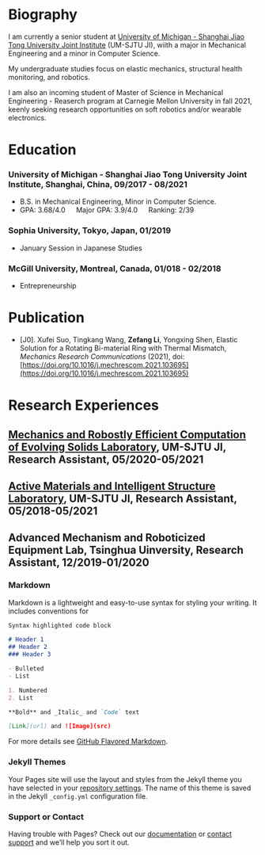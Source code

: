 # Biography

I am currently a senior student at [University of Michigan - Shanghai Jiao Tong University Joint Institute](https://www.ji.sjtu.edu.cn/) (UM-SJTU JI), wiith a major in Mechanical Engineering and a minor in Computer Science.

My undergraduate studies focus on elastic mechanics, structural health monitoring, and robotics.

I am also an incoming student of Master of Science in Mechanical Engineering - Reaserch program at Carnegie Mellon University in fall 2021, keenly seeking research opportunities on soft robotics and/or wearable electronics.

# Education
### University of Michigan - Shanghai Jiao Tong University Joint Institute, Shanghai, China, 09/2017 - 08/2021

- B.S. in Mechanical Engineering, Minor in Computer Science.
- GPA: 3.68/4.0 &emsp; Major GPA: 3.9/4.0 &emsp; Ranking: 2/39

### Sophia University, Tokyo, Japan, 01/2019

- January Session in Japanese Studies

### McGill University, Montreal, Canada, 01/018 - 02/2018

- Entrepreneurship


# Publication

- [J0]. Xufei Suo, Tingkang Wang, **Zefang Li**, Yongxing Shen, Elastic Solution for a Rotating Bi-material Ring with Thermal Mismatch, _Mechanics Research Communications_ (2021), doi: [https://doi.org/10.1016/j.mechrescom.2021.103695](https://doi.org/10.1016/j.mechrescom.2021.103695)


# Research Experiences

## [Mechanics and Robostly Efficient Computation of Evolving Solids Laboratory](https://umji.sjtu.edu.cn/~yxshen/En/Index.php), UM-SJTU JI, Research Assistant, 05/2020-05/2021

## [Active Materials and Intelligent Structure Laboratory](https://amis.sjtu.edu.cn/En), UM-SJTU JI, Research Assistant, 05/2018-05/2021

## Advanced Mechanism and Roboticized Equipment Lab, Tsinghua Uinversity, Research Assistant, 12/2019-01/2020


### Markdown

Markdown is a lightweight and easy-to-use syntax for styling your writing. It includes conventions for

```markdown
Syntax highlighted code block

# Header 1
## Header 2
### Header 3

- Bulleted
- List

1. Numbered
2. List

**Bold** and _Italic_ and `Code` text

[Link](url) and ![Image](src)
```

For more details see [GitHub Flavored Markdown](https://guides.github.com/features/mastering-markdown/).

### Jekyll Themes

Your Pages site will use the layout and styles from the Jekyll theme you have selected in your [repository settings](https://github.com/zefangli/zefangli.github.io/settings/pages). The name of this theme is saved in the Jekyll `_config.yml` configuration file.

### Support or Contact

Having trouble with Pages? Check out our [documentation](https://docs.github.com/categories/github-pages-basics/) or [contact support](https://support.github.com/contact) and we’ll help you sort it out.
